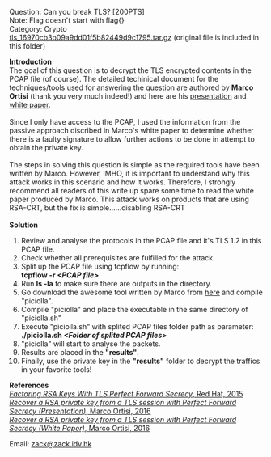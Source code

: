 Question: Can you break TLS? [200PTS]<br>
Note: Flag doesn't start with flag{}<br>
Category: Crypto<br>
<a href="https://github.com/zack-lau/WriteUps/blob/master/HITB-Facebook-CTF-2016/capture_Mexico-tls/tls_16970cb3b09a9dd01f5b82449d9c1795.tar.gz">tls_16970cb3b09a9dd01f5b82449d9c1795.tar.gz</a> (original file is included in this folder)

<b>Introduction</b><br>
The goal of this question is to decrypt the TLS encrypted contents in the PCAP file (of course). The detailed techinical document for the techniques/tools used for answering the question are authored by <b>Marco Ortisi</b> (thank you very much indeed!) and here are his <a href="https://www.blackhat.com/docs/us-16/materials/us-16-Ortisi-Recover-A-RSA-Private-Key-From-A-TLS-Session-With-Perfect-Forward-Secrecy.pdf">presentation</a> and <a href="https://www.blackhat.com/docs/us-16/materials/us-16-Ortisi-Recover-A-RSA-Private-Key-From-A-TLS-Session-With-Perfect-Forward-Secrecy-wp.pdf">white paper</a>.<br><br>
Since I only have access to the PCAP, I used the information from the passive approach discribed in Marco's white paper to determine whether there is a faulty signature to allow further actions to be done in attempt to obtain the private key.<br><br>
The steps in solving this question is simple as the required tools have been written by Marco. However, IMHO, it is important to understand why this attack works in this scenario and how it works. Therefore, I strongly recommend all readers of this write up spare some time to read the white paper produced by Marco. This attack works on products that are using RSA-CRT, but the fix is simple......disabling RSA-CRT<br><br>
<b>Solution</b>
<ol>
<li type="1">Review and analyse the protocols in the PCAP file and it's TLS 1.2 in this PCAP file.</li>
<li type="1">Check whether all prerequisites are fulfilled for the attack.</li>
<li type="1">Split up the PCAP file using tcpflow by running:<br><b>tcpflow -r <i>&lt;PCAP file&gt;</i></b></li>
<li type="1">Run <b>ls -la</b> to make sure there are outputs in the directory.</li>
<li type="1">Go download the awesome tool written by Marco from <a href="http://www.segfault.it/tools/tools-latest.zip">here</a> and compile "piciolla".</li>
<li type="1">Compile "piciolla" and place the executable in the same directory of "piciolla.sh"</li>
<li type="1">Execute "piciolla.sh" with splited PCAP files folder path as parameter:<br><b>./piciolla.sh <i>&lt;Folder of splited PCAP files&gt;</i></b></li>
<li type="1">"piciolla" will start to analyse the packets.</li>
<li type="1">Results are placed in the <b>"results"</b>.</li>
<li type="1">Finally, use the private key in the <b>"results"</b> folder to decrypt the traffics in your favorite tools!</li>
</ol>
<b>References</b><br>
<a href="https://access.redhat.com/blogs/766093/posts/1976703"><i>Factoring RSA Keys With TLS Perfect Forward Secrecy</i>, Red Hat, 2015</a><br>
<a href="https://www.blackhat.com/docs/us-16/materials/us-16-Ortisi-Recover-A-RSA-Private-Key-From-A-TLS-Session-With-Perfect-Forward-Secrecy.pdf"><i>Recover a RSA private key from a TLS session with Perfect Forward Secrecy (Presentation)</i>, Marco Ortisi, 2016</a><br>
<a href="https://www.blackhat.com/docs/us-16/materials/us-16-Ortisi-Recover-A-RSA-Private-Key-From-A-TLS-Session-With-Perfect-Forward-Secrecy-wp.pdf"><i>Recover a RSA private key from a TLS session with Perfect Forward Secrecy (White Paper)</i>, Marco Ortisi, 2016</a><br>

Email: <a href="mailto:zack@zack.idv.hk">zack@zack.idv.hk</a>
